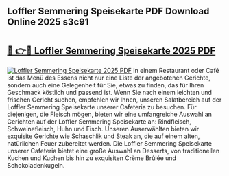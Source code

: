 ## Loffler Semmering Speisekarte PDF Download Online 2025 s3c91

# <h2><a href="http://gc9eye1.nevu.top/?p=Loffler+Semmering+Speisekarte">🔗 👉🔴 Loffler Semmering Speisekarte 2025 PDF</a></h2>

[![Loffler Semmering Speisekarte 2025 PDF](https://i.imgur.com/dBaPXMq.png)](http://gc9eye1.nevu.top/?p=Loffler+Semmering+Speisekarte)
In einem Restaurant oder Café ist das Menü des Essens nicht nur eine Liste der angebotenen Gerichte, sondern auch eine Gelegenheit für Sie, etwas zu finden, das für Ihren Geschmack köstlich und passend ist. Wenn Sie nach einem leichten und frischen Gericht suchen, empfehlen wir Ihnen, unseren Salatbereich auf der Loffler Semmering Speisekarte unserer Cafeteria zu besuchen. Für diejenigen, die Fleisch mögen, bieten wir eine umfangreiche Auswahl an Gerichten auf der Loffler Semmering Speisekarte an: Rindfleisch, Schweinefleisch, Huhn und Fisch. Unseren Auserwählten bieten wir exquisite Gerichte wie Schaschlik und Steak an, die auf einem alten, natürlichen Feuer zubereitet werden. Die Loffler Semmering Speisekarte unserer Cafeteria bietet eine große Auswahl an Desserts, von traditionellen Kuchen und Kuchen bis hin zu exquisiten Crème Brûlée und Schokoladenkugeln.
